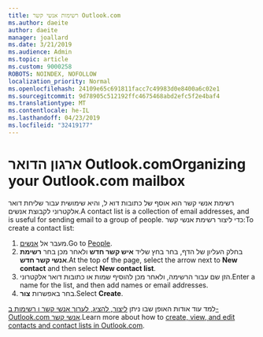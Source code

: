 ```yaml
---
title: רשימות אנשי קשר Outlook.com
ms.author: daeite
author: daeite
manager: joallard
ms.date: 3/21/2019
ms.audience: Admin
ms.topic: article
ms.custom: 9000258
ROBOTS: NOINDEX, NOFOLLOW
localization_priority: Normal
ms.openlocfilehash: 24109e65c691811facc7c49983d0e8400a6c02e1
ms.sourcegitcommit: 9d78905c512192ffc4675468abd2efc5f2e4baf4
ms.translationtype: MT
ms.contentlocale: he-IL
ms.lasthandoff: 04/23/2019
ms.locfileid: "32419177"
---
```

# <a name="organizing-your-outlookcom-mailbox"></a><span data-ttu-id="ee890-102">ארגון הדואר Outlook.com</span><span class="sxs-lookup"><span data-stu-id="ee890-102">Organizing your Outlook.com mailbox</span></span>

<span data-ttu-id="ee890-103">רשימת אנשי קשר הוא אוסף של כתובות דוא ל, והיא שימושית עבור שליחת דואר אלקטרוני לקבוצת אנשים.</span><span class="sxs-lookup"><span data-stu-id="ee890-103">A contact list is a collection of email addresses, and is useful for sending email to a group of people.</span></span> <span data-ttu-id="ee890-104">כדי ליצור רשימת אנשי קשר:</span><span class="sxs-lookup"><span data-stu-id="ee890-104">To create a contact list:</span></span>

1. <span data-ttu-id="ee890-105">מעבר אל [אנשים](https://outlook.live.com/people/).</span><span class="sxs-lookup"><span data-stu-id="ee890-105">Go to [People](https://outlook.live.com/people/).</span></span>
1. <span data-ttu-id="ee890-106">בחלק העליון של הדף, בחר בחץ שליד **איש קשר חדש** ולאחר מכן בחר **רשימת אנשי קשר חדש**.</span><span class="sxs-lookup"><span data-stu-id="ee890-106">At the top of the page, select the arrow next to **New contact** and then select **New contact list**.</span></span>
1. <span data-ttu-id="ee890-107">הזן שם עבור הרשימה, ולאחר מכן להוסיף שמות או כתובות דואר אלקטרוני.</span><span class="sxs-lookup"><span data-stu-id="ee890-107">Enter a name for the list, and then add names or email addresses.</span></span>
1. <span data-ttu-id="ee890-108">בחר באפשרות **צור**.</span><span class="sxs-lookup"><span data-stu-id="ee890-108">Select **Create**.</span></span>

<span data-ttu-id="ee890-109">למד עוד אודות האופן שבו ניתן [ליצור, להציג, לערוך אנשי קשר ו רשימות ב- Outlook.com אנשי קשר](https://support.office.com/article/5b909158-036e-4820-92f7-2a27f57b9f01).</span><span class="sxs-lookup"><span data-stu-id="ee890-109">Learn more about how to [create, view, and edit contacts and contact lists in Outlook.com](https://support.office.com/article/5b909158-036e-4820-92f7-2a27f57b9f01).</span></span>